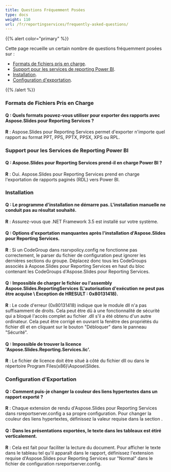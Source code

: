 ```yaml
---
title: Questions Fréquemment Posées
type: docs
weight: 110
url: /fr/reportingservices/frequently-asked-questions/
---
```


{{% alert color="primary" %}} 

Cette page recueille un certain nombre de questions fréquemment posées sur :

- [Formats de fichiers pris en charge](#Supported-File-Formats).
- [Support pour les services de reporting Power BI](#Support-for-Power-BI-Reporting-services).
- [Installation](#Installation).
- [Configuration d'exportation](#Export-Configuration).

{{% /alert %}} 
### **Formats de Fichiers Pris en Charge**
#### **Q : Quels formats pouvez-vous utiliser pour exporter des rapports avec Aspose.Slides pour Reporting Services ?**
**R** : Aspose.Slides pour Reporting Services permet d'exporter n'importe quel rapport au format PPT, PPS, PPTX, PPSX, XPS ou RPL.
### **Support pour les Services de Reporting Power BI**
#### **Q : Aspose.Slides pour Reporting Services prend-il en charge Power BI ?**
**R** : Oui. Aspose.Slides pour Reporting Services prend en charge l'exportation de rapports paginés (RDL) vers Power BI.
### **Installation**
#### **Q : Le programme d'installation ne démarre pas. L'installation manuelle ne conduit pas au résultat souhaité.**
**R** : Assurez-vous que .NET Framework 3.5 est installé sur votre système.
#### **Q : Options d'exportation manquantes après l'installation d'Aspose.Slides pour Reporting Services.**
**R** : Si un CodeGroup dans rssrvpolicy.config ne fonctionne pas correctement, le parser du fichier de configuration peut ignorer les dernières sections du groupe. Déplacez donc tous les CodeGroups associés à Aspose.Slides pour Reporting Services en haut du bloc contenant les CodeGroups d'Aspose.Slides pour Reporting Services.
#### **Q : Impossible de charger le fichier ou l'assembly Aspose.Slides.ReportingServices (L'autorisation d'exécution ne peut pas être acquise \ Exception de HRESULT : 0x80131418).**
**R** : Le code d'erreur (0x80131418) indique que le module dll n'a pas suffisamment de droits. Cela peut être dû à une fonctionnalité de sécurité qui a bloqué l'accès complet au fichier .dll s'il a été obtenu d'un autre ordinateur. Cela peut être corrigé en ouvrant la fenêtre des propriétés du fichier dll et en cliquant sur le bouton "Débloquer" dans le panneau "Sécurité".
#### **Q : Impossible de trouver la licence 'Aspose.Slides.Reporting.Services.lic'.**
**R** : Le fichier de licence doit être situé à côté du fichier dll ou dans le répertoire Program Files(x86)\Aspose\Slides\.
### **Configuration d'Exportation**
#### **Q : Comment puis-je changer la couleur des liens hypertextes dans un rapport exporté ?**
**R** : Chaque extension de rendu d'Aspose.Slides pour Reporting Services dans rsreportserver.config a sa propre configuration. Pour changer la couleur des liens hypertextes, définissez la valeur requise dans la section <HyperlinkColor>.
#### **Q : Dans les présentations exportées, le texte dans les tableaux est étiré verticalement.**
**R** : Cela est fait pour faciliter la lecture du document. Pour afficher le texte dans le tableau tel qu'il apparaît dans le rapport, définissez l'extension requise d'Aspose.Slides pour Reporting Services sur "Normal" dans le fichier de configuration rsreportserver.config.